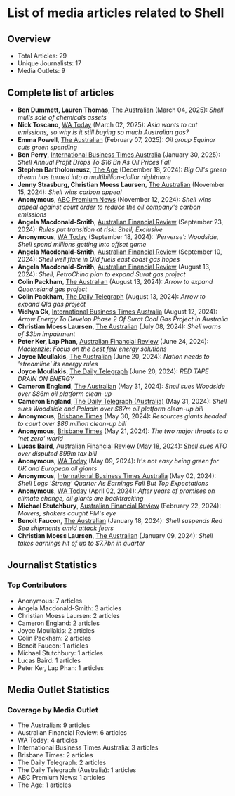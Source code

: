 # List of media articles related to Shell

## Overview

- Total Articles: 29
- Unique Journalists: 17
- Media Outlets: 9

## Complete list of articles

- **Ben Dummett, Lauren Thomas**, [The Australian](https://advance.lexis.com/api/document?collection=news&id=urn:contentItem:6F82-7953-RSNT-5412-00000-00&context=1519360) (March 04, 2025): *Shell mulls sale of chemicals assets*
- **Nick Toscano**, [WA Today](https://advance.lexis.com/api/document?collection=news&id=urn:contentItem:6F7P-7YN3-RSP8-F0C3-00000-00&context=1519360) (March 02, 2025): *Asia wants to cut emissions, so why is it still buying so much Australian gas?*
- **Emma Powell**, [The Australian](https://advance.lexis.com/api/document?collection=news&id=urn:contentItem:6F2P-YKX3-RSSB-D1SB-00000-00&context=1519360) (February 07, 2025): *Oil group Equinor cuts green spending*
- **Ben Perry**, [International Business Times Australia](https://advance.lexis.com/api/document?collection=news&id=urn:contentItem:6F13-8GV3-RT7Y-W343-00000-00&context=1519360) (January 30, 2025): *Shell Annual Profit Drops To $16 Bn As Oil Prices Fall*
- **Stephen Bartholomeusz**, [The Age](https://advance.lexis.com/api/document?collection=news&id=urn:contentItem:6DNV-DRW3-RRTF-J18N-00000-00&context=1519360) (December 18, 2024): *Big Oil's green dream has turned into a multibillion-dollar nightmare*
- **Jenny Strasburg, Christian Moess Laursen**, [The Australian](https://advance.lexis.com/api/document?collection=news&id=urn:contentItem:6DDT-D711-JD3N-50KF-00000-00&context=1519360) (November 15, 2024): *Shell wins carbon appeal*
- **Anonymous**, [ABC Premium News](https://advance.lexis.com/api/document?collection=news&id=urn:contentItem:6DD7-D461-JBN5-F2VT-00000-00&context=1519360) (November 12, 2024): *Shell wins appeal against court order to reduce the oil company's carbon emissions*
- **Angela Macdonald-Smith**, [Australian Financial Review](https://advance.lexis.com/api/document?collection=news&id=urn:contentItem:6D22-3P31-F0J6-J04D-00000-00&context=1519360) (September 23, 2024): *Rules put transition at risk: Shell; Exclusive*
- **Anonymous**, [WA Today](https://advance.lexis.com/api/document?collection=news&id=urn:contentItem:6D0B-2T41-DY19-C2FR-00000-00&context=1519360) (September 18, 2024): *'Perverse': Woodside, Shell spend millions getting into offset game*
- **Angela Macdonald-Smith**, [Australian Financial Review](https://advance.lexis.com/api/document?collection=news&id=urn:contentItem:6CY8-G9R1-JD34-V01T-00000-00&context=1519360) (September 10, 2024): *Shell well flare in Qld fuels east coast gas hopes*
- **Angela Macdonald-Smith**, [Australian Financial Review](https://advance.lexis.com/api/document?collection=news&id=urn:contentItem:6CR9-9511-JD34-V2YS-00000-00&context=1519360) (August 13, 2024): *Shell, PetroChina plan to expand Surat gas project*
- **Colin Packham**, [The Australian](https://advance.lexis.com/api/document?collection=news&id=urn:contentItem:6CPS-9FF1-JD3N-50RS-00000-00&context=1519360) (August 13, 2024): *Arrow to expand Queensland gas project*
- **Colin Packham**, [The Daily Telegraph](https://advance.lexis.com/api/document?collection=news&id=urn:contentItem:6CPS-9FF1-JD3N-515S-00000-00&context=1519360) (August 13, 2024): *Arrow to expand Qld gas project*
- **Vidhya Ck**, [International Business Times Australia](https://advance.lexis.com/api/document?collection=news&id=urn:contentItem:6CPM-DS51-JCMN-Y16B-00000-00&context=1519360) (August 12, 2024): *Arrow Energy To Develop Phase 2 Of Surat Coal Gas Project In Australia*
- **Christian Moess Laursen**, [The Australian](https://advance.lexis.com/api/document?collection=news&id=urn:contentItem:6CF3-8WD1-F0JP-W05C-00000-00&context=1519360) (July 08, 2024): *Shell warns of $3bn impairment*
- **Peter Ker, Lap Phan**, [Australian Financial Review](https://advance.lexis.com/api/document?collection=news&id=urn:contentItem:6CBM-RYP1-JD34-V002-00000-00&context=1519360) (June 24, 2024): *Mackenzie: Focus on the best few energy solutions*
- **Joyce Moullakis**, [The Australian](https://advance.lexis.com/api/document?collection=news&id=urn:contentItem:6C97-TKF1-F0JP-W3Y4-00000-00&context=1519360) (June 20, 2024): *Nation needs to 'streamline' its energy rules*
- **Joyce Moullakis**, [The Daily Telegraph](https://advance.lexis.com/api/document?collection=news&id=urn:contentItem:6C97-TKF1-F0JP-W4D4-00000-00&context=1519360) (June 20, 2024): *RED TAPE DRAIN ON ENERGY*
- **Cameron England**, [The Australian](https://advance.lexis.com/api/document?collection=news&id=urn:contentItem:6C50-G1B1-JD3N-54HT-00000-00&context=1519360) (May 31, 2024): *Shell sues Woodside over $86m oil platform clean-up*
- **Cameron England**, [The Daily Telegraph (Australia)](https://advance.lexis.com/api/document?collection=news&id=urn:contentItem:6C50-G1B1-JD3N-54VF-00000-00&context=1519360) (May 31, 2024): *Shell sues Woodside and Paladin over $87m oil platform clean-up bill*
- **Anonymous**, [Brisbane Times](https://advance.lexis.com/api/document?collection=news&id=urn:contentItem:6C4S-TWM1-DY19-C2M0-00000-00&context=1519360) (May 30, 2024): *Resources giants headed to court over $86 million clean-up bill*
- **Anonymous**, [Brisbane Times](https://advance.lexis.com/api/document?collection=news&id=urn:contentItem:6C2V-XRS1-JBJ7-N21T-00000-00&context=1519360) (May 21, 2024): *The two major threats to a 'net zero' world*
- **Lucas Baird**, [Australian Financial Review](https://advance.lexis.com/api/document?collection=news&id=urn:contentItem:6C2R-V5K1-F0J6-J1T8-00000-00&context=1519360) (May 18, 2024): *Shell sues ATO over disputed $99m tax bill*
- **Anonymous**, [WA Today](https://advance.lexis.com/api/document?collection=news&id=urn:contentItem:6C09-99D1-DY19-C01C-00000-00&context=1519360) (May 09, 2024): *It's not easy being green for UK and European oil giants*
- **Anonymous**, [International Business Times Australia](https://advance.lexis.com/api/document?collection=news&id=urn:contentItem:6BXW-4WS1-JCMN-Y088-00000-00&context=1519360) (May 02, 2024): *Shell Logs 'Strong' Quarter As Earnings Fall But Top Expectations*
- **Anonymous**, [WA Today](https://advance.lexis.com/api/document?collection=news&id=urn:contentItem:6BNW-29J1-JBJ7-N18C-00000-00&context=1519360) (April 02, 2024): *After years of promises on climate change, oil giants are backtracking*
- **Michael Stutchbury**, [Australian Financial Review](https://advance.lexis.com/api/document?collection=news&id=urn:contentItem:6BDD-5MX1-F0J6-J020-00000-00&context=1519360) (February 22, 2024): *Movers, shakers caught PM's eye*
- **Benoit Faucon**, [The Australian](https://advance.lexis.com/api/document?collection=news&id=urn:contentItem:6B4D-4RG1-F0JP-W0WJ-00000-00&context=1519360) (January 18, 2024): *Shell suspends Red Sea shipments amid attack fears*
- **Christian Moess Laursen**, [The Australian](https://advance.lexis.com/api/document?collection=news&id=urn:contentItem:6B2G-G3B1-JD3N-5273-00000-00&context=1519360) (January 09, 2024): *Shell takes earnings hit of up to $7.7bn in quarter*

## Journalist Statistics

### Top Contributors

- Anonymous: 7 articles
- Angela Macdonald-Smith: 3 articles
- Christian Moess Laursen: 2 articles
- Cameron England: 2 articles
- Joyce Moullakis: 2 articles
- Colin Packham: 2 articles
- Benoit Faucon: 1 articles
- Michael Stutchbury: 1 articles
- Lucas Baird: 1 articles
- Peter Ker, Lap Phan: 1 articles

## Media Outlet Statistics

### Coverage by Media Outlet

- The Australian: 9 articles
- Australian Financial Review: 6 articles
- WA Today: 4 articles
- International Business Times Australia: 3 articles
- Brisbane Times: 2 articles
- The Daily Telegraph: 2 articles
- The Daily Telegraph (Australia): 1 articles
- ABC Premium News: 1 articles
- The Age: 1 articles
